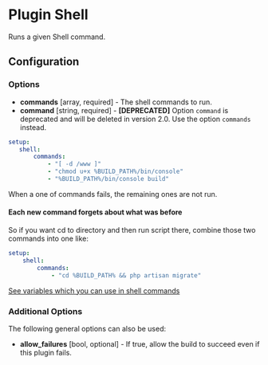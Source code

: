 Plugin Shell
============

Runs a given Shell command.

Configuration
-------------

### Options

* **commands** [array, required] - The shell commands to run.
* **command** [string, required] - **[DEPRECATED]** Option `command` is deprecated and will be deleted in version 2.0. 
Use the option `commands` instead.

```yaml
setup:
   shell:
       commands:
           - "[ -d /www ]"
           - "chmod u+x %BUILD_PATH%/bin/console"
           - "%BUILD_PATH%/bin/console build"
```

When a one of commands fails, the remaining ones are not run.

#### Each new command forgets about what was before

So if you want cd to directory and then run script there, combine those two commands into one like:

```yaml
setup:
    shell:
        commands:
            - "cd %BUILD_PATH% && php artisan migrate"
```

[See variables which you can use in shell commands](../interpolation.md)

### Additional Options

The following general options can also be used:

* **allow_failures** [bool, optional] - If true, allow the build to succeed even if this plugin fails.
